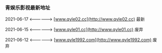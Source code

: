 ### 青娱乐影视最新地址
2021-06-17 <------> [www.qyle02.cc](http://www.qyle02.cc) 最新

2021-06-15 <------> [www.qyle01.cc](http://www.qyle01.cc) 废弃

2021-06-12 <------> [www.qyle1992.com](http://www.qyle1992.com) 废弃

